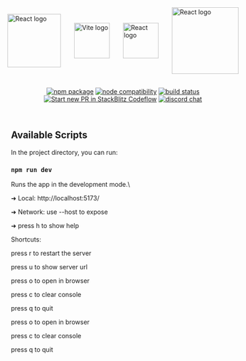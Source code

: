   <div style="display:flex;justify-content:center;align-items:center; column-gap: 30px;">
        <img width="120" src="https://upload.wikimedia.org/wikipedia/commons/d/d9/Node.js_logo.svg" alt="React logo">
        <img width="80" src="https://vitejs.dev/logo.svg" alt="Vite logo">
        <img width="80" src="https://upload.wikimedia.org/wikipedia/commons/a/a7/React-icon.svg" alt="React logo">
        <img width="150" src="https://repository-images.githubusercontent.com/180328715/fca49300-e7f1-11ea-9f51-cfd949b31560" alt="React logo">
    </div>
<br/>
<p align="center">
  <a href="https://npmjs.com/package/vite"><img src="https://img.shields.io/npm/v/vite.svg" alt="npm package"></a>
  <a href="https://nodejs.org/en/about/releases/"><img src="https://img.shields.io/node/v/vite.svg" alt="node compatibility"></a>
  <a href="https://github.com/vitejs/vite/actions/workflows/ci.yml"><img src="https://github.com/vitejs/vite/actions/workflows/ci.yml/badge.svg?branch=main" alt="build status"></a>
  <a href="https://pr.new/vitejs/vite"><img src="https://developer.stackblitz.com/img/start_pr_dark_small.svg" alt="Start new PR in StackBlitz Codeflow"></a>
  <a href="https://chat.vitejs.dev"><img src="https://img.shields.io/badge/chat-discord-blue?style=flat&logo=discord" alt="discord chat"></a>
</p>
<br/>

## Available Scripts

In the project directory, you can run:

### `npm run dev`

Runs the app in the development mode.\

  ➜  Local:   http://localhost:5173/
  
  ➜  Network: use --host to expose
  
  ➜  press h to show help

  Shortcuts:
  
  press r to restart the server
  
  press u to show server url
  
  press o to open in browser
  
  press c to clear console
  
  press q to quit
  
  press o to open in browser
  
  press c to clear console
  
  press q to quit
